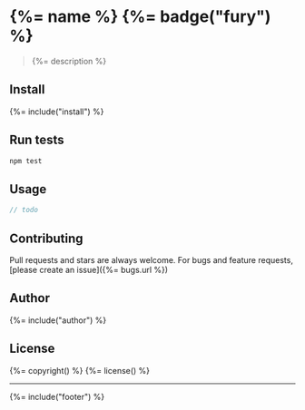 # {%= name %} {%= badge("fury") %}

> {%= description %}

## Install
{%= include("install") %}

## Run tests

```bash
npm test
```

## Usage

```js
// todo
```

## Contributing
Pull requests and stars are always welcome. For bugs and feature requests, [please create an issue]({%= bugs.url %})

## Author
{%= include("author") %}

## License
{%= copyright() %}
{%= license() %}

***

{%= include("footer") %}
